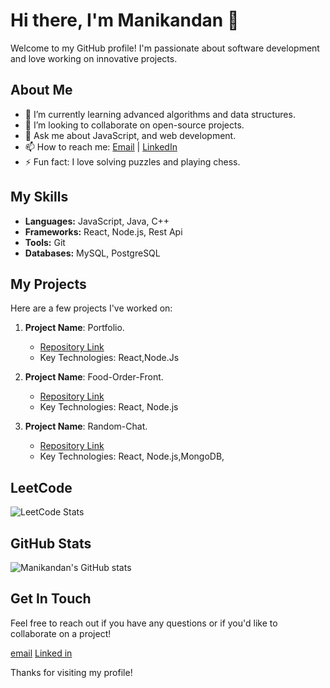 # Hi there, I'm Manikandan 👋

Welcome to my GitHub profile! I'm passionate about software development and love working on innovative projects.

## About Me

- 🌱 I’m currently learning advanced algorithms and data structures.
- 👯 I’m looking to collaborate on open-source projects.
- 💬 Ask me about JavaScript, and web development.
- 📫 How to reach me: [Email](emanidon123@gmail.com) | [LinkedIn](linkedin.com/in/manikandan-e-manie)
- ⚡ Fun fact: I love solving puzzles and playing chess.

## My Skills

- **Languages:** JavaScript, Java, C++
- **Frameworks:** React, Node.js, Rest Api
- **Tools:** Git
- **Databases:** MySQL, PostgreSQL


## My Projects

Here are a few projects I've worked on:

1. **Project Name**: Portfolio.
   - [Repository Link](https://github.com/Manikandan-E56/Manikandan-Portfolio)
   - Key Technologies: React,Node.Js

2. **Project Name**: Food-Order-Front.
   - [Repository Link](https://github.com/Manikandan-E56/Food-Order-Frontend)
   - Key Technologies: React, Node.js

3. **Project Name**: Random-Chat.
   - [Repository Link](https://github.com/Manikandan-E56/RandomChat)
   - Key Technologies: React, Node.js,MongoDB,
## LeetCode 
![LeetCode Stats](https://leetcode-stats.vercel.app/api?username=717822d128)

## GitHub Stats

![Manikandan's GitHub stats](https://github-readme-stats.vercel.app/api?username=Manikandan-E56&show_icons=true&theme=radical)

## Get In Touch

Feel free to reach out if you have any questions or if you'd like to collaborate on a project!

  <a href="emanidon123@gmail.com">email</a>
  <a href="linkedin.com/in/manikandan-e-manie">Linked in</a>

Thanks for visiting my profile!
